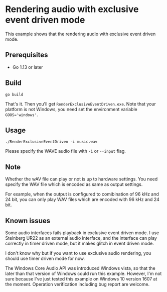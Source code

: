 # Rendering audio with exclusive event driven mode

This example shows that the rendering audio with exclusive event driven mode.

## Prerequisites

- Go 1.13 or later

## Build

```console
go build
```

That's it. Then you'll get `RenderExclusiveEventDriven.exe`. Note that your platform is not Windows, you need set the environment variable `GOOS='windows'`.

## Usage

```console
./RenderExclusiveEventDriven -i music.wav
```

Please specify the WAVE audio file with `-i` or `--input` flag.

## Note

Whether the wAV file can play or not is up to hardware settings. You need specify the WAV file which is encoded as same as output settings.

For example, when the output is configured to comibination of 96 kHz and 24 bit, you can only play WAV files which are encoded with 96 kHz and 24 bit.

## Known issues

Some audio interfaces fails playback in exclusive event driven mode. I use Steinberg UR22 as an external audio interface, and the interface can play correctly in timer driven mode, but it makes glitch in event driven mode.

I don't know why but if you want to use exclusive audio rendering, you should use timer driven mode for now.

The Windows Core Audio API was introduced Windows vista, so that the later than that version of Windows could run this example. However, I'm not sure because I've just tested this example on Windows 10 version 1607 at the moment. Operation verification including bug report are welcome.
